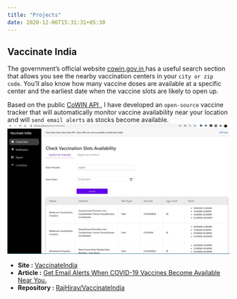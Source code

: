 ```yaml
---
title: "Projects"
date: 2020-12-06T15:31:31+05:30
---
```


## Vaccinate India
	
The government’s official website <a href="https://www.cowin.gov.in/" target="_blank"> cowin.gov.in </a> has a useful search section that allows you see the nearby vaccination centers in your `city or zip code`. You’ll also know how many vaccine doses are available at a specific center and the earliest date when the vaccine slots are likely to open up.

Based on the public <a href="https://apisetu.gov.in/" target="_blank"> CoWIN API </a> , I have developed an `open-source` vaccine tracker that will automatically monitor vaccine availability near your location and will `send email alerts` as stocks become available.
![SlotsAvailability](SlotsAvailability.JPG)

- **Site :** [VaccinateIndia](https://rajhiray.github.io/VaccinateIndia/)
- **Article :** [Get Email Alerts When COVID-19 Vaccines Become Available Near You.](/post/covid19-vaccine-tracker/)
- **Repository :** [RajHiray/VaccinateIndia](https://github.com/RajHiray/VaccinateIndia)

